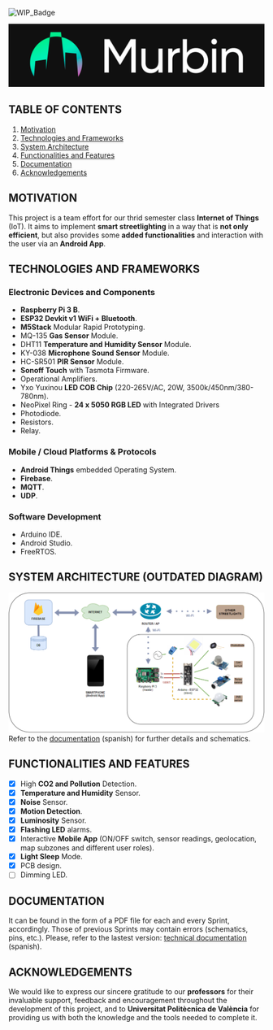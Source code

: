 

![WIP_Badge](https://img.shields.io/badge/version-0.1-blue.svg)

![Project_Logo](/img/murbin_logo.png)

## TABLE OF CONTENTS
1.  [Motivation](#motivation)
2.  [Technologies and Frameworks](#technologies-and-frameworks)
3.  [System Architecture](#system-architecture-outdated-diagram)
4.  [Functionalities and Features](#functionalities-and-features)
5.  [Documentation](#documentation)
6.  [Acknowledgements](#acknowledgements)

## MOTIVATION
This project is a team effort for our thrid semester class **Internet of Things** (IoT). It aims to implement **smart streetlighting** in a way that is **not only efficient**, but also provides some **added functionalities** and interaction with the user via an **Android App**.

## TECHNOLOGIES AND FRAMEWORKS
### Electronic Devices and Components
*   **Raspberry Pi 3 B**.
*   **ESP32 Devkit v1 WiFi + Bluetooth**.
*   **M5Stack** Modular Rapid Prototyping.
*   MQ-135 **Gas Sensor** Module.
*   DHT11 **Temperature and Humidity Sensor** Module.
*   KY-038 **Microphone Sound Sensor** Module.
*   HC-SR501 **PIR Sensor** Module. 
*   **Sonoff Touch** with Tasmota Firmware.
*   Operational Amplifiers.
*   Yxo Yuxinou **LED COB Chip** (220-265V/AC, 20W, 3500k/450nm/380-780nm).
*   NeoPixel Ring - **24 x 5050 RGB LED** with Integrated Drivers
*   Photodiode.
*   Resistors.
*   Relay.

### Mobile / Cloud Platforms & Protocols
*   **Android Things** embedded Operating System.
*   **Firebase**. 
*   **MQTT**.
*   **UDP**.

### Software Development 
*   Arduino IDE. 
*   Android Studio.
*   FreeRTOS.   

## SYSTEM ARCHITECTURE (OUTDATED DIAGRAM)
![System Architecture Diagram](img/system_architecture_diagram.png)
Refer to the [documentation](docs/Documento_Técnico_Diseño_v3.pdf) (spanish) for further details and schematics.

## FUNCTIONALITIES AND FEATURES 
*   [x] High **CO2 and Pollution** Detection.
*   [x] **Temperature and Humidity** Sensor.
*   [x] **Noise** Sensor.
*   [x] **Motion Detection**.
*   [x] **Luminosity** Sensor.
*   [x] **Flashing LED** alarms.
*   [x] Interactive **Mobile App** (ON/OFF switch, sensor readings, geolocation, map subzones and different user roles).
*   [x] **Light Sleep** Mode.
*   [x] PCB design.
*   [ ] Dimming LED.

## DOCUMENTATION
It can be found in the form of a PDF file for each and every Sprint, accordingly. Those of previous Sprints may contain errors (schematics, pins, etc.). Please, refer to the lastest version: [technical documentation](docs/Documento_Técnico_Diseño_v3.pdf) (spanish). 

## ACKNOWLEDGEMENTS
We would like to express our sincere gratitude to our **professors** for their invaluable support, feedback and encouragement throughout the development of this project, and to **Universitat Politècnica de València** for providing us with both the knowledge and the tools needed to complete it.
